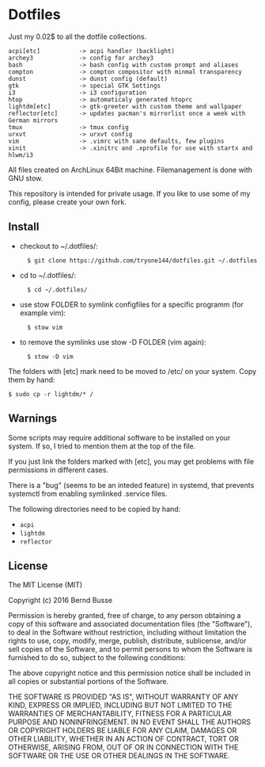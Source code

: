 Dotfiles
========

Just my 0.02$ to all the dotfile collections.

    acpi[etc]           -> acpi handler (backlight)
    archey3             -> config for archey3
    bash                -> bash config with custom prompt and aliases
    compton             -> compton compositor with minmal transparency
    dunst               -> dunst config (default)
    gtk                 -> special GTK Settings
    i3                  -> i3 configuration
    htop                -> automaticaly generated htoprc
    lightdm[etc]        -> gtk-greeter with custom theme and wallpaper
    reflector[etc]      -> updates pacman's mirrorlist once a week with German mirrors
    tmux                -> tmux config
    urxvt               -> urxvt config
    vim                 -> .vimrc with sane defaults, few plugins
    xinit               -> .xinitrc and .xprofile for use with startx and hlwm/i3

All files created on ArchLinux 64Bit machine.
Filemanagement is done with GNU stow.

This repository is intended for private usage. If you like to use some of my
config, please create your own fork.


Install
-------

* checkout to ~/.dotfiles/:

        $ git clone https://github.com/tryone144/dotfiles.git ~/.dotfiles

* cd to ~/.dotfiles/:

        $ cd ~/.dotfiles/

* use stow FOLDER to symlink configfiles for a specific programm (for example
vim):

        $ stow vim

* to remove the symlinks use stow -D FOLDER (vim again):

        $ stow -D vim

The folders with [etc] mark need to be moved to /etc/ on your system. Copy them by hand:

    $ sudo cp -r lightdm/* /


Warnings
--------

Some scripts may require additional software to be installed on your system.
If so, I tried to mention them at the top of the file.

If you just link the folders marked with [etc], you may get problems with file
permissions in different cases.

There is a "bug" (seems to be an inteded feature) in systemd, that prevents
systemctl from enabling symlinked .service files.

The following directories need to be copied by hand:
* `acpi`
* `lightdm`
* `reflector`


License
-------

The MIT License (MIT)

Copyright (c) 2016 Bernd Busse

Permission is hereby granted, free of charge, to any person obtaining a copy
of this software and associated documentation files (the "Software"), to deal
in the Software without restriction, including without limitation the rights
to use, copy, modify, merge, publish, distribute, sublicense, and/or sell
copies of the Software, and to permit persons to whom the Software is
furnished to do so, subject to the following conditions:

The above copyright notice and this permission notice shall be included in
all copies or substantial portions of the Software.

THE SOFTWARE IS PROVIDED "AS IS", WITHOUT WARRANTY OF ANY KIND, EXPRESS OR
IMPLIED, INCLUDING BUT NOT LIMITED TO THE WARRANTIES OF MERCHANTABILITY,
FITNESS FOR A PARTICULAR PURPOSE AND NONINFRINGEMENT. IN NO EVENT SHALL THE
AUTHORS OR COPYRIGHT HOLDERS BE LIABLE FOR ANY CLAIM, DAMAGES OR OTHER
LIABILITY, WHETHER IN AN ACTION OF CONTRACT, TORT OR OTHERWISE, ARISING FROM,
OUT OF OR IN CONNECTION WITH THE SOFTWARE OR THE USE OR OTHER DEALINGS IN
THE SOFTWARE.
